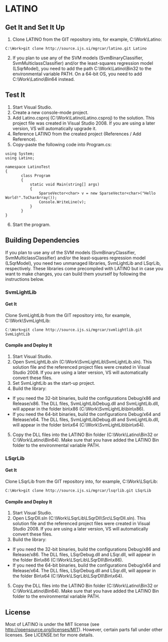 LATINO
======

Get It and Set It Up
--------------------

1. Clone LATINO from the GIT repository into, for example, C:\Work\Latino:

 ```
 C:\Work>git clone http://source.ijs.si/mgrcar/latino.git Latino
 ```

2. If you plan to use any of the SVM models (SvmBinaryClassifier, SvmMulticlassClassifier) and/or the least-squares regression model (LSqrModel), you need to add the path C:\Work\Latino\Bin32 to the environmental variable PATH. On a 64-bit OS, you need to add C:\Work\Latino\Bin64 instead.

Test It
-------

1. Start Visual Studio.
2. Create a new console-mode project.
3. Add Latino.csproj (C:\Work\Latino\Latino.csproj) to the solution. This project file was created in Visual Studio 2008. If you are using a later version, VS will automatically upgrade it.
4. Reference LATINO from the created project (References / Add Reference).
5. Copy-paste the following code into Program.cs:

 ```
 using System;
 using Latino;
 
 namespace LatinoTest
 {
        class Program
        {
            static void Main(string[] args)
            {
                SparseVector<char> v = new SparseVector<char>("Hello World!".ToCharArray());
                Console.WriteLine(v);
            }
        }
 }
 ```

6. Start the program.

Building Dependencies
---------------------

If you plan to use any of the SVM models (SvmBinaryClassifier, SvmMulticlassClassifier) and/or the least-squares regression model (LSqrModel), you need two unmanaged libraries, SvmLightLib and LSqrLib, respectively. These libraries come precompiled with LATINO but in case you want to make changes, you can build them yourself by following the instructions below.

### SvmLightLib

#### Get It

Clone SvmLightLib from the GIT repository into, for example, C:\Work\SvmLightLib:

```
C:\Work>git clone http://source.ijs.si/mgrcar/svmlightlib.git SvmLightLib
```

#### Compile and Deploy It

1. Start Visual Studio.
2. Open SvmLightLib.sln (C:\Work\SvmLightLib\SvmLightLib.sln). This solution file and the referenced project files were created in Visual Studio 2008. If you are using a later version, VS will automatically convert these files.
3. Set SvmLightLib as the start-up project.
4. Build the library:
  * If you need the 32-bit binaries, build the configurations Debug/x86 and Release/x86. The DLL files, SvmLightLibDebug.dll and SvmLightLib.dll, will appear in the folder bin\x86 (C:\Work\SvmLightLib\bin\x86).
  * If you need the 64-bit binaries, build the configurations Debug/x64 and Release/x64. The DLL files, SvmLightLibDebug.dll and SvmLightLib.dll, will appear in the folder bin\x64 (C:\Work\SvmLightLib\bin\x64).
5. Copy the DLL files into the LATINO Bin folder (C:\Work\Latino\Bin32 or C:\Work\Latino\Bin64). Make sure that you have added the LATINO Bin folder to the environmental variable PATH.

### LSqrLib

#### Get It

Clone LSqrLib from the GIT repository into, for example, C:\Work\LSqrLib:

```
C:\Work>git clone http://source.ijs.si/mgrcar/lsqrlib.git LSqrLib
```

#### Compile and Deploy It

1. Start Visual Studio.
2. Open LSqrDll.sln (C:\Work\LSqrLib\LSqrDll\Src\LSqrDll.sln). This solution file and the referenced project files were created in Visual Studio 2008. If you are using a later version, VS will automatically convert these files.
3. Build the library:
  * If you need the 32-bit binaries, build the configurations Debug/x86 and Release/x86. The DLL files, LSqrDebug.dll and LSqr.dll, will appear in the folder Bin\x86 (C:\Work\LSqrLib\LSqrDll\Bin\x86).
  * If you need the 64-bit binaries, build the configurations Debug/x64 and Release/x64. The DLL files, LSqrDebug.dll and LSqr.dll, will appear in the folder Bin\x64 (C:\Work\LSqrLib\LSqrDll\Bin\x64).
5. Copy the DLL files into the LATINO Bin folder (C:\Work\Latino\Bin32 or C:\Work\Latino\Bin64). Make sure that you have added the LATINO Bin folder to the environmental variable PATH.

License
-------

Most of LATINO is under the MIT license (see http://opensource.org/licenses/MIT). However, certain parts fall under other licenses. See LICENSE.txt for more details.